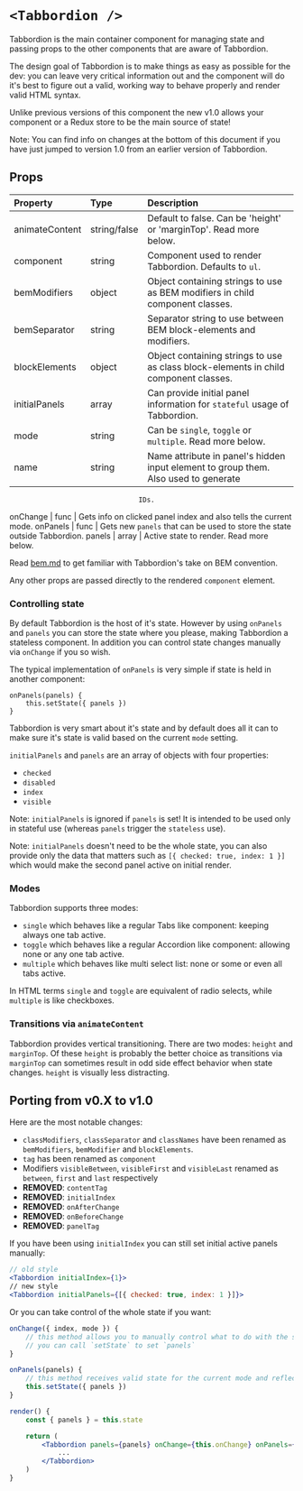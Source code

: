 # `<Tabbordion />`

Tabbordion is the main container component for managing state and passing props to the other components that are aware
of Tabbordion.

The design goal of Tabbordion is to make things as easy as possible for the dev: you can leave very critical information
out and the component will do it's best to figure out a valid, working way to behave properly and render valid HTML
syntax.

Unlike previous versions of this component the new v1.0 allows your component or a Redux store to be the main source of
state!

Note: You can find info on changes at the bottom of this document if you have just jumped to version 1.0 from an earlier
version of Tabbordion.


## Props

Property          | Type          | Description
:-----------------|:--------------|:-----------
animateContent    | string/false  | Default to false. Can be 'height' or 'marginTop'. Read more below.
component         | string        | Component used to render Tabbordion. Defaults to `ul`.
bemModifiers      | object        | Object containing strings to use as BEM modifiers in child component classes.
bemSeparator      | string        | Separator string to use between BEM block-elements and modifiers.
blockElements     | object        | Object containing strings to use as class block-elements in child component classes.
initialPanels     | array         | Can provide initial panel information for `stateful` usage of Tabbordion.
mode              | string        | Can be `single`, `toggle` or `multiple`. Read more below.
name              | string        | Name attribute in panel's hidden input element to group them. Also used to generate
                                    IDs.
onChange          | func          | Gets info on clicked panel index and also tells the current mode.
onPanels          | func          | Gets new `panels` that can be used to store the state outside Tabbordion.
panels            | array         | Active state to render. Read more below.

Read [bem.md](./bem.md) to get familiar with Tabbordion's take on BEM convention.

Any other props are passed directly to the rendered `component` element.


### Controlling state

By default Tabbordion is the host of it's state. However by using `onPanels` and `panels` you can store the state where
you please, making Tabbordion a stateless component. In addition you can control state changes manually via `onChange`
if you so wish.

The typical implementation of `onPanels` is very simple if state is held in another component:

```
onPanels(panels) {
    this.setState({ panels })
}
```

Tabbordion is very smart about it's state and by default does all it can to make sure it's state is valid based on the
current `mode` setting.

`initialPanels` and `panels` are an array of objects with four properties:

- `checked`
- `disabled`
- `index`
- `visible`

Note: `initialPanels` is ignored if `panels` is set! It is intended to be used only in stateful use (whereas `panels`
trigger the `stateless` use).

Note: `initialPanels` doesn't need to be the whole state, you can also provide only the data that matters such as
`[{ checked: true, index: 1 }]` which would make the second panel active on initial render.


### Modes

Tabbordion supports three modes:

- `single` which behaves like a regular Tabs like component: keeping always one tab active.
- `toggle` which behaves like a regular Accordion like component: allowing none or any one tab active.
- `multiple` which behaves like multi select list: none or some or even all tabs active.

In HTML terms `single` and `toggle` are equivalent of radio selects, while `multiple` is like checkboxes.


### Transitions via `animateContent`

Tabbordion provides vertical transitioning. There are two modes: `height` and `marginTop`. Of these `height` is probably
the better choice as transitions via `marginTop` can sometimes result in odd side effect behavior when state changes.
`height` is visually less distracting.


## Porting from v0.X to v1.0

Here are the most notable changes:

- `classModifiers`, `classSeparator` and `classNames` have been renamed as `bemModifiers`, `bemModifier` and
`blockElements`.
- `tag` has been renamed as `component`
- Modifiers `visibleBetween`, `visibleFirst` and `visibleLast` renamed as `between`, `first` and `last` respectively
- **REMOVED**: `contentTag`
- **REMOVED**: `initialIndex`
- **REMOVED**: `onAfterChange`
- **REMOVED**: `onBeforeChange`
- **REMOVED**: `panelTag`

If you have been using `initialIndex` you can still set initial active panels manually:

```jsx
// old style
<Tabbordion initialIndex={1}>
// new style
<Tabbordion initialPanels={[{ checked: true, index: 1 }]}>
```

Or you can take control of the whole state if you want:

```jsx
onChange({ index, mode }) {
    // this method allows you to manually control what to do with the state based on changes triggered by user
    // you can call `setState` to set `panels`
}

onPanels(panels) {
    // this method receives valid state for the current mode and reflects the state as Tabbordion wants it to be
    this.setState({ panels })
}

render() {
    const { panels } = this.state

    return (
        <Tabbordion panels={panels} onChange={this.onChange} onPanels={this.onPanels}>
            ...
        </Tabbordion>
    )
}
```
